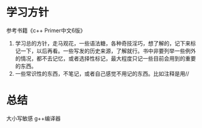 # 学习方针
参考书籍《c++ Primer中文6版》
1. 学习总的方针，走马观花，一些语法糖，各种奇技淫巧，想了解的，记下来标记一下，以后再看。一些写发的历史来源，了解就行。书中非要列举一些例外的情况，都不去记忆，或者选择性标记，最大程度只记一些目前会用到的重要的东西。
2. 一些常识性的东西，不笔记，或者自己感觉不用记的东西。比如注释是用//

# 总结
大小写敏感
g++编译器
